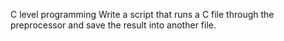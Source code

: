C level programming
Write a script that runs a C file through the preprocessor and save the result into another file.
